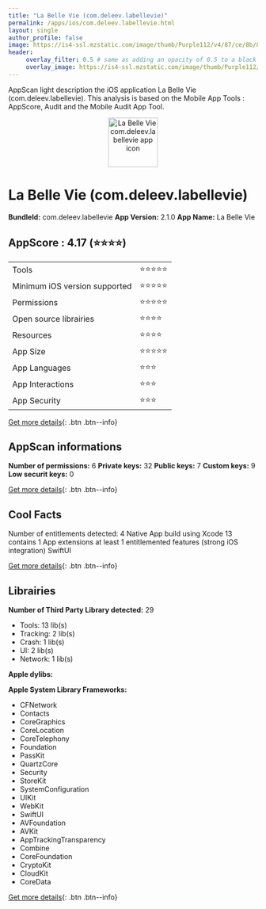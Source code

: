 ```yaml
---
title: "La Belle Vie (com.deleev.labellevie)"
permalink: /apps/ios/com.deleev.labellevie.html
layout: single
author_profile: false
image: https://is4-ssl.mzstatic.com/image/thumb/Purple112/v4/87/ce/8b/87ce8b94-5223-8f6e-b7ac-3f232e3f6fd8/LaBelleVieAppIcon-0-1x_U007emarketing-0-3-0-85-220.png/512x512bb.jpg
header: 
     overlay_filter: 0.5 # same as adding an opacity of 0.5 to a black background
     overlay_image: https://is4-ssl.mzstatic.com/image/thumb/Purple112/v4/87/ce/8b/87ce8b94-5223-8f6e-b7ac-3f232e3f6fd8/LaBelleVieAppIcon-0-1x_U007emarketing-0-3-0-85-220.png/512x512bb.jpg
---
```

AppScan light description the iOS application La Belle Vie (com.deleev.labellevie). This analysis is based on the Mobile App Tools : AppScore, Audit and the Mobile Audit App Tool.

  
  
<div style="text-align: center;"><img src="https://is4-ssl.mzstatic.com/image/thumb/Purple112/v4/87/ce/8b/87ce8b94-5223-8f6e-b7ac-3f232e3f6fd8/LaBelleVieAppIcon-0-1x_U007emarketing-0-3-0-85-220.png/512x512bb.jpg" width="100" height="100" alt="La Belle Vie com.deleev.labellevie app icon"></div>  
  
# La Belle Vie (com.deleev.labellevie)

**BundleId:** com.deleev.labellevie
**App Version:** 2.1.0
**App Name:** La Belle Vie


## AppScore : 4.17 (⭐️⭐️⭐️⭐️) 

<table>
<tr><td> Tools </td><td> ⭐️⭐️⭐️⭐️⭐️ </td></tr>
<tr><td> Minimum iOS version supported </td><td> ⭐️⭐️⭐️⭐️⭐️ </td></tr>
<tr><td> Permissions </td><td> ⭐️⭐️⭐️⭐️⭐️ </td></tr>
<tr><td> Open source librairies </td><td> ⭐️⭐️⭐️⭐️ </td></tr>
<tr><td> Resources </td><td> ⭐️⭐️⭐️⭐️ </td></tr>
<tr><td> App Size </td><td> ⭐️⭐️⭐️⭐️⭐️ </td></tr>
<tr><td> App Languages </td><td> ⭐️⭐️⭐️ </td></tr>
<tr><td> App Interactions </td><td> ⭐️⭐️⭐️ </td></tr>
<tr><td> App Security </td><td> ⭐️⭐️⭐️ </td></tr>
</table>

[Get more details](/pricing.html){: .btn .btn--info}  
  
## AppScan informations 

**Number of permissions:** 6
**Private keys:** 32
**Public keys:** 7
**Custom keys:** 9
**Low securit keys:** 0
  
[Get more details](/pricing.html){: .btn .btn--info}

## Cool Facts

Number of entitlements detected: 4
Native App
build using Xcode 13
contains 1 App extensions
at least 1 entitlemented features (strong iOS integration)
SwiftUI
  
[Get more details](/pricing.html){: .btn .btn--info}

## Librairies 
**Number of Third Party Library detected:** 29
- Tools: 13 lib(s)
- Tracking: 2 lib(s)
- Crash: 1 lib(s)
- UI: 2 lib(s)
- Network: 1 lib(s)

**Apple dylibs:**


**Apple System Library Frameworks:**
- CFNetwork
- Contacts
- CoreGraphics
- CoreLocation
- CoreTelephony
- Foundation
- PassKit
- QuartzCore
- Security
- StoreKit
- SystemConfiguration
- UIKit
- WebKit
- SwiftUI
- AVFoundation
- AVKit
- AppTrackingTransparency
- Combine
- CoreFoundation
- CryptoKit
- CloudKit
- CoreData


  
[Get more details](/pricing.html){: .btn .btn--info}

